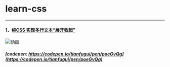 # learn-css

---

#### 1、[纯CSS 实现多行文本“展开收起”](https://github.com/tianhub/learn-css/issues/1)
![动画](https://user-images.githubusercontent.com/24630759/122356246-2f886500-cf85-11eb-83e5-d999607b2339.gif)
##### [codepen: https://codepen.io/tianfugui/pen/poeGvQg](https://codepen.io/tianfugui/pen/poeGvQg)

